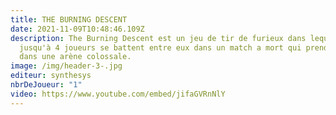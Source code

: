 ```yaml
---
title: THE BURNING DESCENT
date: 2021-11-09T10:48:46.109Z
description: The Burning Descent est un jeu de tir de furieux dans lequel
  jusqu'à 4 joueurs se battent entre eux dans un match a mort qui prend place
  dans une arène colossale.
image: /img/header-3-.jpg
editeur: synthesys
nbrDeJoueur: "1"
video: https://www.youtube.com/embed/jifaGVRnNlY
---
```

